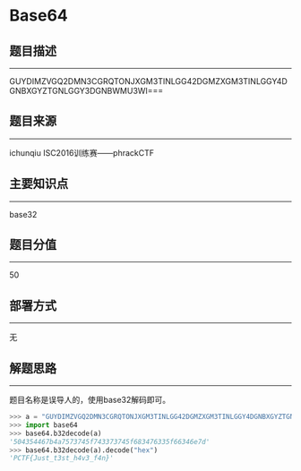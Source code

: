 # Base64

## 题目描述
---
GUYDIMZVGQ2DMN3CGRQTONJXGM3TINLGG42DGMZXGM3TINLGGY4DGNBXGYZTGNLGGY3DGNBWMU3WI===

## 题目来源
---
ichunqiu ISC2016训练赛——phrackCTF

## 主要知识点
---
base32

## 题目分值
---
50

## 部署方式
---
无

## 解题思路
---
题目名称是误导人的，使用base32解码即可。

```python
>>> a = "GUYDIMZVGQ2DMN3CGRQTONJXGM3TINLGG42DGMZXGM3TINLGGY4DGNBXGYZTGNLGGY3DGNBWMU3WI==="
>>> import base64
>>> base64.b32decode(a)
'504354467b4a7573745f743373745f683476335f66346e7d'
>>> base64.b32decode(a).decode("hex")
'PCTF{Just_t3st_h4v3_f4n}'
```
